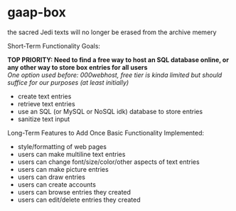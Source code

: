 # gaap-box
the sacred Jedi texts will no longer be erased from the archive memery

Short-Term Functionality Goals:
<div><strong>TOP PRIORITY: Need to find a free way to host an SQL database online, or any other way to store box entries for all users</strong><br>
<em>One option used before: 000webhost, free tier is kinda limited but should suffice for our purposes (at least initially)</em></div>
<ul>
    <li>create text entries</li>
    <li>retrieve text entries</li>
    <li>use an SQL (or MySQL or NoSQL idk) database to store entries</li>
    <li>sanitize text input</li>
</ul>

Long-Term Features to Add Once Basic Functionality Implemented:
<ul>
    <li>style/formatting of web pages</li>
    <li>users can make multiline text entries</li>
    <li>users can change font/size/color/other aspects of text entries</li>
    <li>users can make picture entries</li>
    <li>users can draw entries</li>
    <li>users can create accounts</li>
    <li>users can browse entries they created</li>
    <li>users can edit/delete entries they created</li>
</ul>
